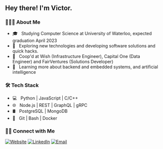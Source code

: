 <h2> Hey there! I'm Victor.</h2>

<h3> 👨🏻‍💻 About Me </h3>

- 🎓 &nbsp; Studying Computer Science at University of Waterloo, expected graduation April 2023
- 🤔 &nbsp; Exploring new technologies and developing software solutions and quick hacks.
- 💼 &nbsp; Coop'd at Wish (Infrastructure Engineer), Capital One (Data Engineer) and FairVentures (Solutions Developer)
- 🌱 &nbsp; Learning more about backend and embedded systems, and artificial intelligence

<h3>🛠 Tech Stack</h3>

- 💻 &nbsp; Python | JavaScript | C/C++
- 🌐 &nbsp; Node.js | REST | GraphQL | gRPC
- 🛢 &nbsp; PostgreSQL | MongoDB
- 🔧 &nbsp; Git | Bash | Docker

<h3> 🤝🏻 Connect with Me </h3>

<p>
<a href="https://victorjzsun.github.io/"><img alt="Website" src="https://img.shields.io/badge/Website-victorjzsun.github.io-blue?style=flat-square&logo=google-chrome"></a>
<a href="https://www.linkedin.com/in/victor-sun-69056416b/"><img alt="LinkedIn" src="https://img.shields.io/badge/LinkedIn-Victor%20Sun-blue?style=flat-square&logo=linkedin"></a>
<a href="mailto:victorjsun@gmail.com"><img alt="Email" src="https://img.shields.io/badge/Email-victorjsun@gmail.com-blue?style=flat-square&logo=gmail"></a>
</p>

<!--⭐️ From [AVS1508](https://github.com/AVS1508)-->
